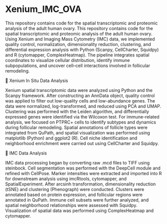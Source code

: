 # Xenium_IMC_OVA
This repository contains code for the spatial transcriptomic and proteomic analysis of the adult human ovary. This repository contains code for the spatial transcriptomic and proteomic analysis of the adult human ovary. Using Xenium and Imaging Mass Cytometry (IMC) data, we implemented quality control, normalization, dimensionality reduction, clustering, and differential expression analysis with Python (Scanpy, CellCharter, Squidpy) and R (cytomapper, ComplexHeatmap). The pipeline integrates spatial coordinates to visualize cellular distribution, identify immune subpopulations, and uncover cell–cell interactions involved in follicular remodeling.


🧬 Xenium In Situ Data Analysis

Xenium spatial transcriptomic data were analyzed using Python and the Scanpy framework. After constructing an AnnData object, quality control was applied to filter out low-quality cells and low-abundance genes. The data were normalized, log-transformed, and reduced using PCA and UMAP. Clustering was performed with the Leiden algorithm, and differentially expressed genes were identified via the Wilcoxon test. For immune-related analysis, we focused on PTPRC+ cells to identify subtypes and dynamics during follicular remodeling. Spatial annotations of follicle types were integrated from QuPath, and spatial visualization was performed using matplotlib (Python) and ggplot2 (R). Cell niche identification and neighborhood enrichment were carried out using CellCharter and Squidpy.


🧪 IMC Data Analysis

IMC data processing began by converting raw .mcd files to TIFF using steinbock. Cell segmentation was performed with the DeepCell module and refined with CellPose. Marker intensities were extracted and imported into R for downstream analysis using imcRtools, cytomapper, and SpatialExperiment. After arcsinh transformation, dimensionality reduction (tSNE) and clustering (Phenograph) were conducted. Clusters were annotated based on protein expression, and follicular regions were annotated in QuPath. Immune cell subsets were further analyzed, and spatial neighborhood relationships were assessed with Squidpy. Visualization of spatial data was performed using ComplexHeatmap and cytomapper.
